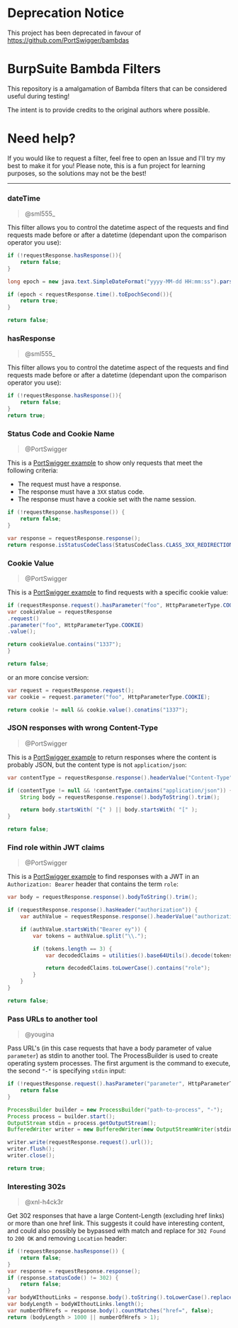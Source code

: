 # Deprecation Notice

This project has been deprecated in favour of <https://github.com/PortSwigger/bambdas>

# BurpSuite Bambda Filters

This repository is a amalgamation of Bambda filters that can be considered useful during testing!

The intent is to provide credits to the original authors where possible.

# Need help?

If you would like to request a filter, feel free to open an Issue and I'll try my best to make it for you! Please note, this is a fun project for learning purposes, so the solutions may not be the best!

---

### dateTime

> @sml555\_

This filter allows you to control the datetime aspect of the requests and find requests made before or after a datetime (dependant upon the comparison operator you use):

```java
if (!requestResponse.hasResponse()){
    return false;
}

long epoch = new java.text.SimpleDateFormat("yyyy-MM-dd HH:mm:ss").parse("2023-01-01 00:00:00").getTime() / 1000;

if (epoch < requestResponse.time().toEpochSecond()){
	return true;
}

return false;
```

### hasResponse

> @sml555\_

This filter allows you to control the datetime aspect of the requests and find requests made before or after a datetime (dependant upon the comparison operator you use):

```java
if (!requestResponse.hasResponse()){
    return false;
}
return true;
```

### Status Code and Cookie Name

> @PortSwigger

This is a [PortSwigger example](https://portswigger.net/burp/documentation/desktop/tools/proxy/http-history/bambdas) to show only requests that meet the following criteria:

- The request must have a response.
- The response must have a `3XX` status code.
- The response must have a cookie set with the name session.

```java
if (!requestResponse.hasResponse()) {
    return false;
}

var response = requestResponse.response();
return response.isStatusCodeClass(StatusCodeClass.CLASS_3XX_REDIRECTION) && response.hasCookie("session");
```

### Cookie Value

> @PortSwigger

This is a [PortSwigger example](https://portswigger.net/blog/introducing-bambdas) to find requests with a specific cookie value:

```java
if (requestResponse.request().hasParameter("foo", HttpParameterType.COOKIE)) {
var cookieValue = requestResponse
.request()
.parameter("foo", HttpParameterType.COOKIE)
.value();

return cookieValue.contains("1337");
}

return false;
```

or an more concise version:

```java
var request = requestResponse.request();
var cookie = request.parameter("foo", HttpParameterType.COOKIE);

return cookie != null && cookie.value().conatins("1337");
```

### JSON responses with wrong Content-Type

> @PortSwigger

This is a [PortSwigger example](https://portswigger.net/blog/introducing-bambdas) to return responses where the content is probably JSON, but the content type is not `application/json`:

```java
var contentType = requestResponse.response().headerValue("Content-Type");

if (contentType != null && !contentType.contains("application/json")) {
    String body = requestResponse.response().bodyToString().trim();

    return body.startsWith( "{" ) || body.startsWith( "[" );
}

return false;
```

### Find role within JWT claims

> @PortSwigger

This is a [PortSwigger example](https://portswigger.net/blog/introducing-bambdas) to find responses with a JWT in an `Authorization: Bearer` header that contains the term `role`:

```java
var body = requestResponse.response().bodyToString().trim();

if (requestResponse.response().hasHeader("authorization")) {
    var authValue = requestResponse.response().headerValue("authorization");

    if (authValue.startsWith("Bearer ey")) {
        var tokens = authValue.split("\\.");

        if (tokens.length == 3) {
            var decodedClaims = utilities().base64Utils().decode(tokens[1], Base64DecodingOptions.URL).toString();

            return decodedClaims.toLowerCase().contains("role");
        }
    }
}

return false;
```

### Pass URLs to another tool

> @yougina

Pass URL's (in this case requests that have a body parameter of value `parameter`) as stdin to another tool.
The ProcessBuilder is used to create operating system processes. The first argument is the command to execute, the second `"-"` is specifying `stdin` input:

```java
if (!requestResponse.request().hasParameter("parameter", HttpParameterType.BODY)) {
	return false
}

ProcessBuilder builder = new ProcessBuilder("path-to-process", "-");
Process process = builder.start();
OutputStream stdin = process.getOutputStream();
BufferedWriter writer = new BufferedWriter(new OutputStreamWriter(stdin));

writer.write(requestResponse.request().url());
writer.flush();
writer.close();

return true;
```

### Interesting 302s

> @xnl-h4ck3r

Get 302 responses that have a large Content-Length (excluding href links) or more than one href link. This suggests it could have interesting content, and could also possibly be bypassed with match and replace for `302 Found` to `200 OK` and removing `Location` header:

```java
if (!requestResponse.hasResponse()) {
    return false;
}
var response = requestResponse.response();
if (response.statusCode() != 302) {
	return false;
}
var bodyWIthoutLinks = response.body().toString().toLowerCase().replaceAll("<a.*</a>", "");
var bodyLength = bodyWIthoutLinks.length();
var numberOfHrefs = response.body().countMatches("href=", false);
return (bodyLength > 1000 || numberOfHrefs > 1);
```
